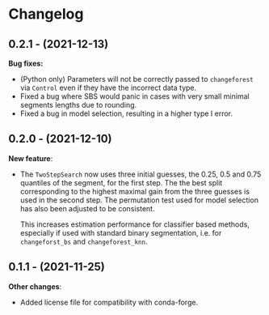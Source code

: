 # Changelog

## 0.2.1 - (2021-12-13)

**Bug fixes:**

- (Python only) Parameters will not be correctly passed to `changeforest` via `Control` even
  if they have the incorrect data type.
- Fixed a bug where SBS would panic in cases with very small minimal segments lengths
  due to rounding.
- Fixed a bug in model selection, resulting in a higher type I error.


## 0.2.0 - (2021-12-10)

**New feature**:

- The `TwoStepSearch` now uses three initial guesses, the 0.25, 0.5 and 0.75 quantiles
  of the segment, for the first step. The the best split corresponding to the highest
  maximal gain from the three guesses is used in the second step. The permutation test
  used for model selection has also been adjusted to be consistent.

  This increases estimation performance for classifier based methods, especially if used
  with standard binary segmentation, i.e. for `changeforst_bs` and `changeforest_knn`.

## 0.1.1 - (2021-11-25)

**Other changes**:

- Added license file for compatibility with conda-forge.
